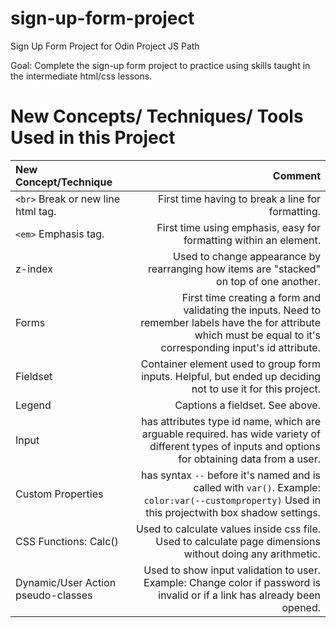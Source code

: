 # sign-up-form-project
Sign Up Form Project for Odin Project JS Path

Goal:
Complete the sign-up form project to practice using skills taught in the intermediate html/css lessons.

# New Concepts/ Techniques/ Tools Used in this Project
| New Concept/Technique                     | Comment                                   |
|:------------------------------------------|-----------------------------------------:|
|```<br>``` Break or new line html tag.   | First time having to break a line for formatting.|
|```<em>```  Emphasis tag.                | First time using emphasis, easy for formatting within an element.|
|z-index                                 | Used to change appearance by rearranging how items are "stacked" on top of one another.|
|Forms                                      | First time creating a form and validating the inputs. Need to remember labels have the for attribute which must be equal to it's corresponding input's id attribute. |
|Fieldset                                   | Container element used to group form inputs. Helpful, but ended up deciding not to use it for this project.|
|Legend                                     | Captions a fieldset. See above.|
|Input                                      | has attributes type id name, which are arguable required. has wide variety of different types of inputs and options for obtaining data from a user.|
|Custom Properties                          | has syntax ```--``` before it's named and is called with ```var()```. Example: ```color:var(--customproperty)``` Used in this projectwith box shadow settings.|
|CSS Functions: Calc()                      | Used to calculate values inside css file. Used to calculate page dimensions without doing any arithmetic.|
|Dynamic/User Action pseudo-classes        | Used to show input validation to user. Example: Change color if password is invalid or if a link has already been opened.|                                                